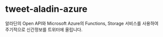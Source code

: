 # tweet-aladin-azure

알라딘의 Open API와 Microsoft Azure의 Functions, Storage 서비스를 사용하여 주기적으로 신간정보를 트위터에 올립니다.
